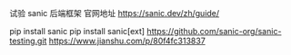 试验 sanic 后端框架
官网地址
https://sanic.dev/zh/guide/

pip install sanic
pip install sanic[ext]
https://github.com/sanic-org/sanic-testing.git
https://www.jianshu.com/p/80f4fc313837

